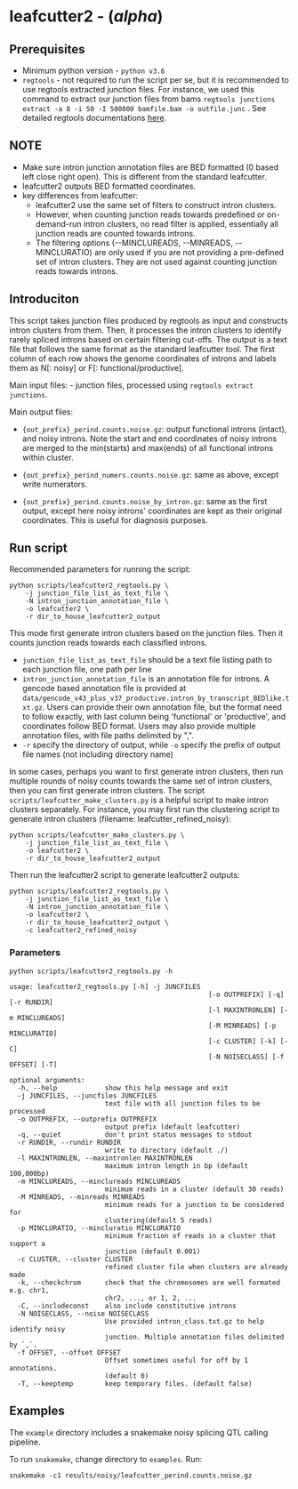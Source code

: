 # leafcutter2 - (*alpha*)

## Prerequisites

- Minimum python version - `python v3.6`
- `regtools` - not required to run the script per se, but it is recommended to use regtools extracted junction files. For instance, we used this command to extract our junction files from bams `regtools junctions extract -a 8 -i 50 -I 500000 bamfile.bam -o outfile.junc` . See detailed regtools documentations [here](https://regtools.readthedocs.io/en/latest/commands/junctions-extract/).

## NOTE

- Make sure intron junction annotation files are BED formatted (0 based left close right open). This is different from the standard leafcutter.
- leafcutter2 outputs BED formatted coordinates.
- key differences from leafcutter:
    - leafcutter2 use the same set of filters to construct intron clusters.
    - However, when counting junction reads towards predefined or on-demand-run intron clusters, no read filter is applied, essentially all junction reads are counted towards introns.
    - The filtering options (--MINCLUREADS, --MINREADS, --MINCLURATIO) are only used if you are not providing a pre-defined set of intron clusters. They are not used against counting junction reads towards introns.

## Introduciton

This script takes junction files produced by regtools as input and constructs intron clusters from them. Then, it processes the intron clusters to identify rarely spliced introns based on certain filtering cut-offs. The output is a text file that follows the same format as the standard leafcutter tool. The first column of each row shows the genome coordinates of introns and labels them as N[: noisy] or F[: functional/productive].


Main input files:
    - junction files, processed using `regtools extract junctions`. 


Main output files:

- `{out_prefix}_perind.counts.noise.gz`: output functional introns (intact), and  noisy introns. Note the start and end coordinates of noisy introns are merged to the min(starts) and max(ends) of all functional introns within cluster.

- `{out_prefix}_perind_numers.counts.noise.gz`: same as above, except write numerators.

- `{out_prefix}_perind.counts.noise_by_intron.gz`: same as the first output, except here noisy introns' coordinates are kept as their original coordinates. This is useful for diagnosis purposes. 




## Run script

Recommended parameters for running the script:

```
python scripts/leafcutter2_regtools.py \
    -j junction_file_list_as_text_file \
    -N intron_junction_annotation_file \
    -o leafcutter2 \
    -r dir_to_house_leafcutter2_output
```

This mode first generate intron clusters based on the junction files. Then it counts junction reads towards each classified
introns.
-    `junction_file_list_as_text_file` should be a text file listing path to each junction file, one path per line
-    `intron_junction_annotation_file` is an annotation file for introns. A gencode based annotation file is provided at 
`data/gencode_v43_plus_v37_productive.intron_by_transcript_BEDlike.txt.gz`. Users can provide their own annotation file, 
but the format need to follow exactly, with last column being 'functional' or 'productive', and coordinates follow BED 
format. Users may also provide multiple annotation files, with file paths delimited by ",".
-    `-r` specify the directory of output, while `-o` specify the prefix of output file names (not including directory name)


In some cases, perhaps you want to first generate intron clusters, then run multiple rounds of noisy counts towards the 
same set of intron clusters, then you can first generate intron clusters. The script `scripts/leafcutter_make_clusters.py`
is a helpful script to make intron clusters separately. For instance, you may first run the clustering script to generate
intron clusters (filename: leafcutter_refined_noisy): 

```
python scripts/leafcutter_make_clusters.py \
    -j junction_file_list_as_text_file \
    -o leafcutter2 \
    -r dir_to_house_leafcutter2_output
```

Then run the leafcutter2 script to generate leafcutter2 outputs:

```
python scripts/leafcutter2_regtools.py \
    -j junction_file_list_as_text_file \
    -N intron_junction_annotation_file \
    -o leafcutter2 \
    -r dir_to_house_leafcutter2_output \
    -c leafcutter2_refined_noisy
```


### Parameters

```
python scripts/leafcutter2_regtools.py -h

usage: leafcutter2_regtools.py [-h] -j JUNCFILES 
                                                  [-o OUTPREFIX] [-q] [-r RUNDIR]
                                                  [-l MAXINTRONLEN] [-m MINCLUREADS]
                                                  [-M MINREADS] [-p MINCLURATIO]
                                                  [-c CLUSTER] [-k] [-C]
                                                  [-N NOISECLASS] [-f OFFSET] [-T]

optional arguments:
  -h, --help            show this help message and exit
  -j JUNCFILES, --juncfiles JUNCFILES
                        text file with all junction files to be processed
  -o OUTPREFIX, --outprefix OUTPREFIX
                        output prefix (default leafcutter)
  -q, --quiet           don't print status messages to stdout
  -r RUNDIR, --rundir RUNDIR
                        write to directory (default ./)
  -l MAXINTRONLEN, --maxintronlen MAXINTRONLEN
                        maximum intron length in bp (default 100,000bp)
  -m MINCLUREADS, --minclureads MINCLUREADS
                        minimum reads in a cluster (default 30 reads)
  -M MINREADS, --minreads MINREADS
                        minimum reads for a junction to be considered for
                        clustering(default 5 reads)
  -p MINCLURATIO, --mincluratio MINCLURATIO
                        minimum fraction of reads in a cluster that support a
                        junction (default 0.001)
  -c CLUSTER, --cluster CLUSTER
                        refined cluster file when clusters are already made
  -k, --checkchrom      check that the chromosomes are well formated e.g. chr1,
                        chr2, ..., or 1, 2, ...
  -C, --includeconst    also include constitutive introns
  -N NOISECLASS, --noise NOISECLASS
                        Use provided intron_class.txt.gz to help identify noisy
                        junction. Multiple annotation files delimited by `,`.
  -f OFFSET, --offset OFFSET
                        Offset sometimes useful for off by 1 annotations.
                        (default 0)
  -T, --keeptemp        keep temporary files. (default false)

```

## Examples

The `example` directory includes a snakemake noisy splicing QTL calling pipeline.

To run `snakemake`, change directory to `examples`. Run: 

```
snakemake -c1 results/noisy/leafcutter_perind.counts.noise.gz

```


